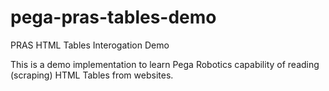 # pega-pras-tables-demo

PRAS HTML Tables Interogation Demo

This is a demo implementation to learn Pega Robotics capability of reading (scraping) HTML Tables from websites.
